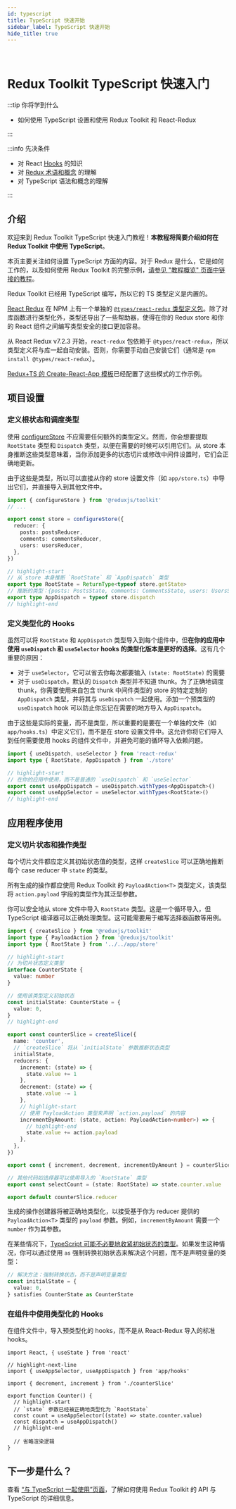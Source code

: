 ```yaml
---
id: typescript
title: TypeScript 快速开始
sidebar_label: TypeScript 快速开始
hide_title: true
---
```


&nbsp;

# Redux Toolkit TypeScript 快速入门

:::tip 你将学到什么

- 如何使用 TypeScript 设置和使用 Redux Toolkit 和 React-Redux

:::

:::info 先决条件

- 对 React [Hooks](https://reactjs.org/docs/hooks-intro.html) 的知识
- 对 [Redux 术语和概念](https://redux.js.org/tutorials/fundamentals/part-2-concepts-data-flow) 的理解
- 对 TypeScript 语法和概念的理解

:::

## 介绍

欢迎来到 Redux Toolkit TypeScript 快速入门教程！**本教程将简要介绍如何在 Redux Toolkit 中使用 TypeScript**。

本页主要关注如何设置 TypeScript 方面的内容。对于 Redux 是什么，它是如何工作的，以及如何使用 Redux Toolkit 的完整示例，[请参见 "教程概览" 页面中链接的教程](./overview.md)。

Redux Toolkit 已经用 TypeScript 编写，所以它的 TS 类型定义是内置的。

[React Redux](https://react-redux.js.org) 在 NPM 上有一个单独的 [`@types/react-redux` 类型定义包](https://npm.im/@types/react-redux)。除了对库函数进行类型化外，类型还导出了一些帮助器，使得在你的 Redux store 和你的 React 组件之间编写类型安全的接口更加容易。

从 React Redux v7.2.3 开始，`react-redux` 包依赖于 `@types/react-redux`，所以类型定义将与库一起自动安装。否则，你需要手动自己安装它们（通常是 `npm install @types/react-redux`）。

[Redux+TS 的 Create-React-App 模板](https://github.com/reduxjs/cra-template-redux-typescript)已经配置了这些模式的工作示例。

## 项目设置

### 定义根状态和调度类型

使用 [configureStore](../api/configureStore.mdx) 不应需要任何额外的类型定义。然而，你会想要提取 `RootState` 类型和 `Dispatch` 类型，以便在需要的时候可以引用它们。从 store 本身推断这些类型意味着，当你添加更多的状态切片或修改中间件设置时，它们会正确地更新。

由于这些是类型，所以可以直接从你的 store 设置文件（如 `app/store.ts`）中导出它们，并直接导入到其他文件中。

```ts title="app/store.ts"
import { configureStore } from '@reduxjs/toolkit'
// ...

export const store = configureStore({
  reducer: {
    posts: postsReducer,
    comments: commentsReducer,
    users: usersReducer,
  },
})

// highlight-start
// 从 store 本身推断 `RootState` 和 `AppDispatch` 类型
export type RootState = ReturnType<typeof store.getState>
// 推断的类型：{posts: PostsState, comments: CommentsState, users: UsersState}
export type AppDispatch = typeof store.dispatch
// highlight-end
```

### 定义类型化的 Hooks

虽然可以将 `RootState` 和 `AppDispatch` 类型导入到每个组件中，但**在你的应用中使用 `useDispatch` 和 `useSelector` hooks 的类型化版本是更好的选择**。这有几个重要的原因：

- 对于 `useSelector`，它可以省去你每次都要输入 `(state: RootState)` 的需要
- 对于 `useDispatch`，默认的 `Dispatch` 类型并不知道 thunk。为了正确地调度 thunk，你需要使用来自包含 thunk 中间件类型的 store 的特定定制的 `AppDispatch` 类型，并将其与 `useDispatch` 一起使用。添加一个预类型的 `useDispatch` hook 可以防止你忘记在需要的地方导入 `AppDispatch`。

由于这些是实际的变量，而不是类型，所以重要的是要在一个单独的文件（如 `app/hooks.ts`）中定义它们，而不是在 store 设置文件中。这允许你将它们导入到任何需要使用 hooks 的组件文件中，并避免可能的循环导入依赖问题。

```ts title="app/hooks.ts"
import { useDispatch, useSelector } from 'react-redux'
import type { RootState, AppDispatch } from './store'

// highlight-start
// 在你的应用中使用，而不是普通的 `useDispatch` 和 `useSelector`
export const useAppDispatch = useDispatch.withTypes<AppDispatch>()
export const useAppSelector = useSelector.withTypes<RootState>()
// highlight-end
```

## 应用程序使用

### 定义切片状态和操作类型

每个切片文件都应定义其初始状态值的类型，这样 `createSlice` 可以正确地推断每个 case reducer 中 `state` 的类型。

所有生成的操作都应使用 Redux Toolkit 的 `PayloadAction<T>` 类型定义，该类型将 `action.payload` 字段的类型作为其泛型参数。

你可以安全地从 store 文件中导入 `RootState` 类型。这是一个循环导入，但 TypeScript 编译器可以正确处理类型。这可能需要用于编写选择器函数等用例。

```ts title="features/counter/counterSlice.ts"
import { createSlice } from '@reduxjs/toolkit'
import type { PayloadAction } from '@reduxjs/toolkit'
import type { RootState } from '../../app/store'

// highlight-start
// 为切片状态定义类型
interface CounterState {
  value: number
}

// 使用该类型定义初始状态
const initialState: CounterState = {
  value: 0,
}
// highlight-end

export const counterSlice = createSlice({
  name: 'counter',
  // `createSlice` 将从 `initialState` 参数推断状态类型
  initialState,
  reducers: {
    increment: (state) => {
      state.value += 1
    },
    decrement: (state) => {
      state.value -= 1
    },
    // highlight-start
    // 使用 PayloadAction 类型来声明 `action.payload` 的内容
    incrementByAmount: (state, action: PayloadAction<number>) => {
      // highlight-end
      state.value += action.payload
    },
  },
})

export const { increment, decrement, incrementByAmount } = counterSlice.actions

// 其他代码如选择器可以使用导入的 `RootState` 类型
export const selectCount = (state: RootState) => state.counter.value

export default counterSlice.reducer
```

生成的操作创建器将被正确地类型化，以接受基于你为 reducer 提供的 `PayloadAction<T>` 类型的 `payload` 参数。例如，`incrementByAmount` 需要一个 `number` 作为其参数。

在某些情况下，[TypeScript 可能不必要地收紧初始状态的类型](https://github.com/reduxjs/redux-toolkit/pull/827)。如果发生这种情况，你可以通过使用 `as` 强制转换初始状态来解决这个问题，而不是声明变量的类型：

```ts
// 解决方法：强制转换状态，而不是声明变量类型
const initialState = {
  value: 0,
} satisfies CounterState as CounterState
```

### 在组件中使用类型化的 Hooks

在组件文件中，导入预类型化的 hooks，而不是从 React-Redux 导入的标准 hooks。

```tsx no-transpile title="features/counter/Counter.tsx"
import React, { useState } from 'react'

// highlight-next-line
import { useAppSelector, useAppDispatch } from 'app/hooks'

import { decrement, increment } from './counterSlice'

export function Counter() {
  // highlight-start
  // `state` 参数已经被正确地类型化为 `RootState`
  const count = useAppSelector((state) => state.counter.value)
  const dispatch = useAppDispatch()
  // highlight-end

  // 省略渲染逻辑
}
```

## 下一步是什么？

查看 [“与 TypeScript 一起使用”页面](../usage/usage-with-typescript.md)，了解如何使用 Redux Toolkit 的 API 与 TypeScript 的详细信息。
